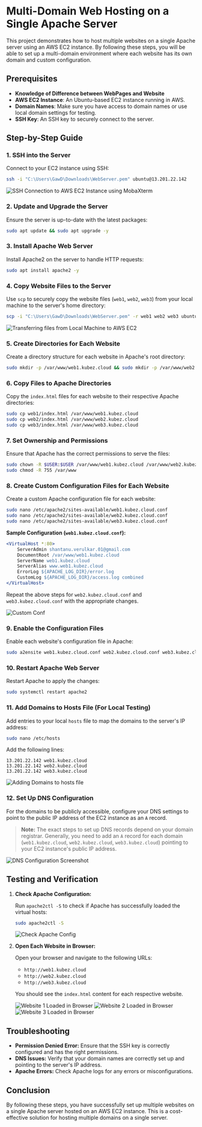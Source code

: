 # Multi-Domain Web Hosting on a Single Apache Server

This project demonstrates how to host multiple websites on a single Apache server using an AWS EC2 instance. By following these steps, you will be able to set up a multi-domain environment where each website has its own domain and custom configuration.

## Prerequisites

- **Knowledge of Difference between WebPages and Website**
- **AWS EC2 Instance**: An Ubuntu-based EC2 instance running in AWS.
- **Domain Names**: Make sure you have access to domain names or use local domain settings for testing.
- **SSH Key**: An SSH key to securely connect to the server.

## Step-by-Step Guide

### 1. SSH into the Server

Connect to your EC2 instance using SSH:

```bash
ssh -i "C:\Users\GawD\Downloads\WebServer.pem" ubuntu@13.201.22.142
```

![SSH Connection to AWS EC2 Instance using MobaXterm](/multipleWebsites/img/SSH%20Connection%20MobaXterm.png)

### 2. Update and Upgrade the Server

Ensure the server is up-to-date with the latest packages:

```bash
sudo apt update && sudo apt upgrade -y
```

### 3. Install Apache Web Server

Install Apache2 on the server to handle HTTP requests:

```bash
sudo apt install apache2 -y
```

### 4. Copy Website Files to the Server

Use `scp` to securely copy the website files (`web1`, `web2`, `web3`) from your local machine to the server's home directory:

```bash
scp -i "C:\Users\GawD\Downloads\WebServer.pem" -r web1 web2 web3 ubuntu@13.201.22.142:~
```

![Transferring files from Local Machine to AWS EC2](/multipleWebsites/img/Transferring%20files%20from%20Local%20Machine%20to%20AWS%20EC2.png)

### 5. Create Directories for Each Website

Create a directory structure for each website in Apache's root directory:

```bash
sudo mkdir -p /var/www/web1.kubez.cloud && sudo mkdir -p /var/www/web2.kubez.cloud && sudo mkdir -p /var/www/web3.kubez.cloud
```

### 6. Copy Files to Apache Directories

Copy the `index.html` files for each website to their respective Apache directories:

```bash
sudo cp web1/index.html /var/www/web1.kubez.cloud
sudo cp web2/index.html /var/www/web2.kubez.cloud
sudo cp web3/index.html /var/www/web3.kubez.cloud
```

### 7. Set Ownership and Permissions

Ensure that Apache has the correct permissions to serve the files:

```bash
sudo chown -R $USER:$USER /var/www/web1.kubez.cloud /var/www/web2.kubez.cloud /var/www/web3.kubez.cloud
sudo chmod -R 755 /var/www
```

### 8. Create Custom Configuration Files for Each Website

Create a custom Apache configuration file for each website:

```bash
sudo nano /etc/apache2/sites-available/web1.kubez.cloud.conf
sudo nano /etc/apache2/sites-available/web2.kubez.cloud.conf
sudo nano /etc/apache2/sites-available/web3.kubez.cloud.conf
```

**Sample Configuration (`web1.kubez.cloud.conf`):**
```apache
<VirtualHost *:80>
    ServerAdmin shantanu.verulkar.01@gmail.com
    DocumentRoot /var/www/web1.kubez.cloud
    ServerName web1.kubez.cloud
    ServerAlias www.web1.kubez.cloud
    ErrorLog ${APACHE_LOG_DIR}/error.log
    CustomLog ${APACHE_LOG_DIR}/access.log combined
</VirtualHost>
```

Repeat the above steps for `web2.kubez.cloud.conf` and `web3.kubez.cloud.conf` with the appropriate changes.

![Custom Conf](/multipleWebsites/img/Custom%20Conf.png)

### 9. Enable the Configuration Files

Enable each website's configuration file in Apache:

```bash
sudo a2ensite web1.kubez.cloud.conf web2.kubez.cloud.conf web3.kubez.cloud.conf
```

### 10. Restart Apache Web Server

Restart Apache to apply the changes:

```bash
sudo systemctl restart apache2
```

### 11. Add Domains to Hosts File (For Local Testing)

Add entries to your local `hosts` file to map the domains to the server's IP address:

```bash
sudo nano /etc/hosts
```

Add the following lines:

```
13.201.22.142 web1.kubez.cloud
13.201.22.142 web2.kubez.cloud
13.201.22.142 web3.kubez.cloud
```

![Adding Domains to hosts file](/multipleWebsites/img/Adding%20Domains%20to%20hosts%20file.png)

### 12. Set Up DNS Configuration

For the domains to be publicly accessible, configure your DNS settings to point to the public IP address of the EC2 instance as an `A` record. 

> **Note:** The exact steps to set up DNS records depend on your domain registrar. Generally, you need to add an `A` record for each domain (`web1.kubez.cloud`, `web2.kubez.cloud`, `web3.kubez.cloud`) pointing to your EC2 instance's public IP address.

![DNS Configuration Screenshot](/multipleWebsites/img/CloudFlare%20DNS%20Records.png)

## Testing and Verification

1. **Check Apache Configuration:**

   Run `apache2ctl -S` to check if Apache has successfully loaded the virtual hosts:

   ```bash
   sudo apache2ctl -S
   ```

   ![Check Apache Config](/multipleWebsites/img/Check%20Apache%20Config.png)

2. **Open Each Website in Browser:**

   Open your browser and navigate to the following URLs:

   - `http://web1.kubez.cloud`
   - `http://web2.kubez.cloud`
   - `http://web3.kubez.cloud`

   You should see the `index.html` content for each respective website.

   ![Website 1 Loaded in Browser](/multipleWebsites/img/Web1%20over%20Custom%20Domain%20routed%20to%20EC2%20Public%20IP.png)
   ![Website 2 Loaded in Browser](/multipleWebsites/img/Web2%20over%20Custom%20Domain%20routed%20to%20EC2%20Public%20IP.png)
   ![Website 3 Loaded in Browser](/multipleWebsites/img/Web3%20over%20Custom%20Domain%20routed%20to%20EC2%20Public%20IP.png)

## Troubleshooting

- **Permission Denied Error:** Ensure that the SSH key is correctly configured and has the right permissions.
- **DNS Issues:** Verify that your domain names are correctly set up and pointing to the server's IP address.
- **Apache Errors:** Check Apache logs for any errors or misconfigurations.

## Conclusion

By following these steps, you have successfully set up multiple websites on a single Apache server hosted on an AWS EC2 instance. This is a cost-effective solution for hosting multiple domains on a single server.